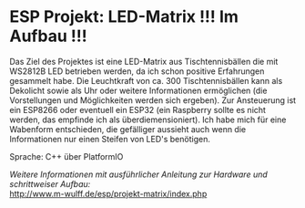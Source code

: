<h1>ESP Projekt: LED-Matrix !!! Im Aufbau !!!</h1>

Das Ziel des Projektes ist eine LED-Matrix aus Tischtennisbällen die mit WS2812B LED betrieben werden, da ich schon positive Erfahrungen gesammelt habe. Die Leuchtkraft von ca. 300 Tischtennisbällen kann als Dekolicht sowie als Uhr oder weitere Informationen ermöglichen (die Vorstellungen und Möglichkeiten werden sich ergeben). Zur Ansteuerung ist ein ESP8266 oder eventuell ein ESP32 (ein Raspberry sollte es nicht werden, das empfinde ich als überdiemensioniert). Ich habe mich für eine Wabenform entschieden, die gefälliger aussieht auch wenn die Informationen nur einen Steifen von LED's benötigen.

Sprache:  C++ über PlatformIO

*Weitere Informationen mit ausführlicher Anleitung zur Hardware und schrittweiser Aufbau:* <br>
http://www.m-wulff.de/esp/projekt-matrix/index.php

